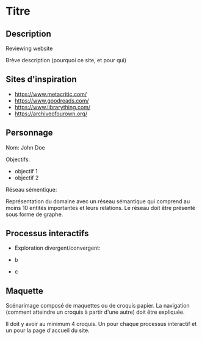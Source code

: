 # Titre

## Description

Reviewing website

Brève description (pourquoi ce site, et pour qui)

## Sites d'inspiration

- https://www.metacritic.com/
- https://www.goodreads.com/
- https://www.librarything.com/
- https://archiveofourown.org/

## Personnage

Nom: John Doe

Objectifs:
- objectif 1
- objectif 2

Réseau sémentique:

Représentation du domaine avec un réseau sémantique qui comprend au moins 10
entités importantes et leurs relations. Le réseau doit être présenté sous forme de
graphe.

## Processus interactifs

- Exploration divergent/convergent:

- b

- c

## Maquette

Scénarimage composé de maquettes ou de croquis papier. La navigation (comment
atteindre un croquis à partir d'une autre) doit être expliquée.

Il doit y avoir au minimum 4 croquis. Un pour chaque processus interactif et un pour
la page d'accueil du site.


